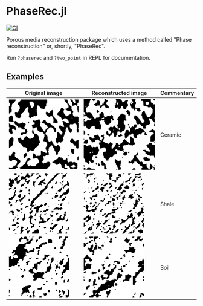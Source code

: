 # PhaseRec.jl
[![CI](https://github.com/shamazmazum/PhaseRec.jl/actions/workflows/test.yml/badge.svg)](https://github.com/shamazmazum/PhaseRec.jl/actions/workflows/test.yml)

Porous media reconstruction package which uses a method called "Phase
reconstruction" or, shortly, "PhaseRec".

Run `?phaserec` and `?two_point` in REPL for documentation.

## Examples

| Original image             | Reconstructed image         | Commentary |
|----------------------------|-----------------------------|------------|
| ![](imgs/ceramic-orig.png) | ![](imgs/ceramic-rec.png) | Ceramic    |
| ![](imgs/shale-orig.png)   | ![](imgs/shale-rec.png)   | Shale      |
| ![](imgs/soil-orig.png)    | ![](imgs/soil-rec.png)    | Soil       |
